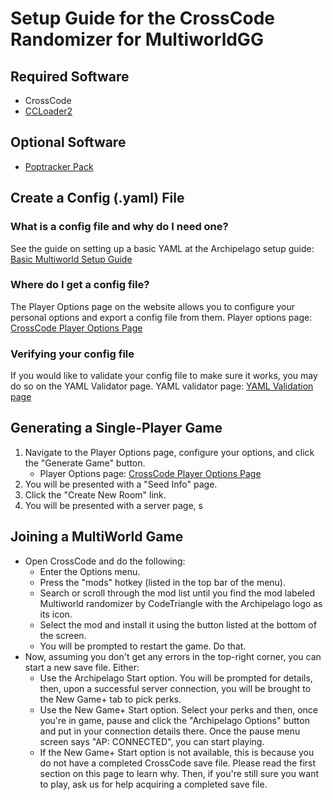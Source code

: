 # Setup Guide for the CrossCode Randomizer for MultiworldGG

## Required Software
- CrossCode
- [CCLoader2](https://wiki.c2dl.info/CCLoader)

## Optional Software
- [Poptracker Pack](https://github.com/lurch9229/CrossCode-Poptracker-AP)

## Create a Config (.yaml) File

### What is a config file and why do I need one?

See the guide on setting up a basic YAML at the Archipelago setup
guide: [Basic Multiworld Setup Guide](/tutorial/Archipelago/setup/en)

### Where do I get a config file?

The Player Options page on the website allows you to configure your personal options and export a config file from
them. Player options page: [CrossCode Player Options Page](/games/CrossCode/player-options)

### Verifying your config file

If you would like to validate your config file to make sure it works, you may do so on the YAML Validator page. YAML
validator page: [YAML Validation page](/check)

## Generating a Single-Player Game

1. Navigate to the Player Options page, configure your options, and click the "Generate Game" button.
    - Player Options page: [CrossCode Player Options Page](/games/CrossCode/player-options)
2. You will be presented with a "Seed Info" page.
3. Click the "Create New Room" link.
4. You will be presented with a server page,
s
## Joining a MultiWorld Game
* Open CrossCode and do the following:
    * Enter the Options menu.
    * Press the "mods" hotkey (listed in the top bar of the menu).
    * Search or scroll through the mod list until you find the mod labeled Multiworld randomizer by CodeTriangle with the Archipelago logo as its icon.
    * Select the mod and install it using the button listed at the bottom of the screen.
    * You will be prompted to restart the game. Do that.
* Now, assuming you don't get any errors in the top-right corner, you can start a new save file. Either:
    * Use the Archipelago Start option. You will be prompted for details, then, upon a successful server connection, you will be brought to the New Game+ tab to pick perks.
    * Use the New Game+ Start option. Select your perks and then, once you're in game, pause and click the "Archipelago Options" button and put in your connection details there. Once the pause menu screen says "AP: CONNECTED", you can start playing.
    * If the New Game+ Start option is not available, this is because you do not have a completed CrossCode save file. Please read the first section on this page to learn why. Then, if you're still sure you want to play, ask us for help acquiring a completed save file.
